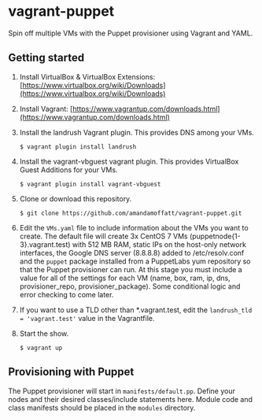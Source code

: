 # vagrant-puppet
Spin off multiple VMs with the Puppet provisioner using Vagrant and YAML. 

## Getting started
1. Install VirtualBox & VirtualBox Extensions: [https://www.virtualbox.org/wiki/Downloads](https://www.virtualbox.org/wiki/Downloads)
2. Install Vagrant: [https://www.vagrantup.com/downloads.html](https://www.vagrantup.com/downloads.html)
3. Install the landrush Vagrant plugin. This provides DNS among your VMs.

    ```$ vagrant plugin install landrush```

4. Install the vagrant-vbguest vagrant plugin. This provides VirtualBox Guest Additions for your VMs.

    ```$ vagrant plugin install vagrant-vbguest```

5. Clone or download this repository.

    ```$ git clone https://github.com/amandamoffatt/vagrant-puppet.git```

6. Edit the `VMs.yaml` file to include information about the VMs you want to create. The default file will create 3x CentOS 7 VMs (puppetnode{1-3}.vagrant.test) with 512 MB RAM, static IPs on the host-only network interfaces, the Google DNS server (8.8.8.8) added to /etc/resolv.conf and the `puppet` package installed from a PuppetLabs yum repository so that the Puppet provisioner can run. At this stage you must include a value for all of the settings for each VM (name, box, ram, ip, dns, provisioner_repo, provisioner_package). Some conditional logic and error checking to come later.

7. If you want to use a TLD other than *.vagrant.test, edit the `landrush_tld = 'vagrant.test'` value in the Vagrantfile.

8. Start the show. 

    ```$ vagrant up```

## Provisioning with Puppet 
The Puppet provisioner will start in `manifests/default.pp`. Define your nodes and their desired classes/include statements here. Module code and class manifests should be placed in the `modules` directory. 
